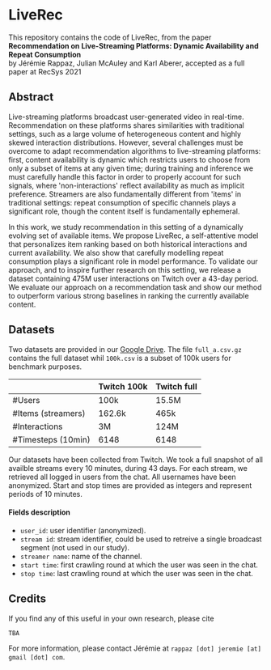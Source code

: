 # LiveRec

This repository contains the code of LiveRec, from the paper  
**Recommendation on Live-Streaming Platforms: Dynamic Availability and Repeat Consumption**  
by Jérémie Rappaz, Julian McAuley and Karl Aberer, accepted as a full paper at RecSys 2021

## Abstract
 
Live-streaming platforms broadcast user-generated video in real-time. Recommendation on these platforms shares similarities with traditional settings, such as a large volume of heterogeneous content and highly skewed interaction distributions. However, several challenges must be overcome to adapt recommendation algorithms to live-streaming platforms: first, content availability is dynamic which restricts users to choose from only a subset of items at any given time; during training and inference we must carefully handle this factor in order to properly account for such signals, where 'non-interactions' reflect availability as much as implicit preference. Streamers are also fundamentally different from 'items' in traditional settings: repeat consumption of specific channels plays a significant role, though the content itself is fundamentally ephemeral.

In this work, we study recommendation in this setting of a dynamically evolving set of available items. We propose LiveRec, a self-attentive model that personalizes item ranking based on both historical interactions and current availability. We also show that carefully modelling repeat consumption plays a significant role in model performance. To validate our approach, and to inspire further research on this setting, we release a dataset containing 475M user interactions on Twitch over a 43-day period. We evaluate our approach on a recommendation task and show our method to outperform various strong baselines in ranking the currently available content.

## Datasets

Two datasets are provided in our [Google Drive](https://drive.google.com/drive/folders/1BD8m7a8m7onaifZay05yYjaLxyVV40si?usp=sharing). The file `full_a.csv.gz` contains the full dataset whil `100k.csv` is a subset of 100k users for benchmark purposes.

|                    | Twitch 100k | Twitch full |
|--------------------|-------------|-------------|
| #Users             | 100k        | 15.5M       |
| #Items (streamers) | 162.6k      | 465k        |
| #Interactions      | 3M          | 124M        |
| #Timesteps (10min) | 6148        | 6148        |

Our datasets have been collected from Twitch. We took a full snapshot of all availble streams every 10 minutes, during 43 days. For each stream, we retrieved all logged in users from the chat. All usernames have been anonymized. Start and stop times are provided as integers and represent periods of 10 minutes.

#### Fields description

* `user_id`: user identifier (anonymized).
* `stream id`: stream identifier, could be used to retreive a single broadcast segment (not used in our study). 
* `streamer name`: name of the channel.
* `start time`: first crawling round at which the user was seen in the chat.
* `stop time`: last crawling round at which the user was seen in the chat.

## Credits
If you find any of this useful in your own research, please cite

```
TBA
```

For more information, please contact Jérémie at `rappaz [dot] jeremie [at] gmail [dot] com`.
